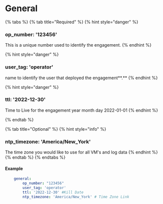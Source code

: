 # General

{% tabs %}
{% tab title="Required" %}
{% hint style="danger" %}
### **op\_number: '123456'**

This is a unique number used to identify the engagement.
{% endhint %}

{% hint style="danger" %}
### **user\_tag: 'operator'**

name to identify the user that deployed the engagement**.**
{% endhint %}

{% hint style="danger" %}
### **ttl: '2022-12-30'**

Time to Live for the engagement year month day 2022-01-01
{% endhint %}


{% endtab %}

{% tab title="Optional" %}
{% hint style="info" %}
### **ntp\_timezone:** 'America/New\_York'

The time zone you would like to use for all VM's and log data
{% endhint %}
{% endtab %}
{% endtabs %}

#### Example

```yaml
    general:
        op_number: "123456"
        user_tag: 'operator'
        ttl: '2022-12-30' #Kill Date
        ntp_timezone: 'America/New_York' # Time Zone Link
```
